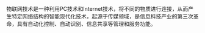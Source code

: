 物联网技术是一种利用PC技术和Internet技术，将不同的物质进行连接，从而产生特定网络结构的智能现代化技术，起源于传媒领域，是信息科技产业的第三次革命，具有自动化控制、自动识别、信息共享等管理和服务功能。

